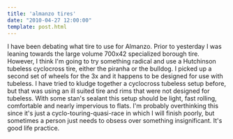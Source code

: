 ```yaml
---
title: 'almanzo tires'
date: "2010-04-27 12:00:00"
template: post.html
---
```


I have been debating what tire to use for Almanzo. Prior to yesterday I was leaning towards the large volume 700x42 specialized borough tire. However, I think I'm going to try something radical and use a Hutchinson tubeless cyclocross tire, either the piranha or the bulldog. I picked up a second set of wheels for the 3x and it happens to be designed for use with tubeless. I have tried to kludge together a cyclocross tubeless setup before, but that was using an ill suited tire and rims that were not designed for tubeless. With some stan's sealant this setup should be light, fast rolling, comfortable and nearly impervious to flats. I'm probably overthinking this since it's just a cyclo-touring-quasi-race in which I will finish poorly, but sometimes a person just needs to obsess over something insignificant. It's good life practice.